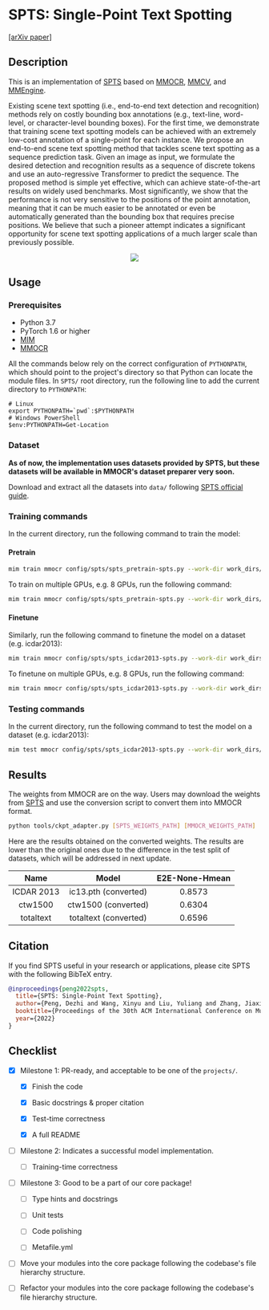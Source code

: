 # SPTS: Single-Point Text Spotting

<div>
<a href="https://arxiv.org/abs/2112.07917">[arXiv paper]</a>
</div>

## Description

This is an implementation of [SPTS](https://github.com/shannanyinxiang/SPTS) based on [MMOCR](https://github.com/open-mmlab/mmocr/tree/dev-1.x), [MMCV](https://github.com/open-mmlab/mmcv), and [MMEngine](https://github.com/open-mmlab/mmengine).

Existing scene text spotting (i.e., end-to-end text detection and recognition) methods rely on costly bounding box annotations (e.g., text-line, word-level, or character-level bounding boxes). For the first time, we demonstrate that training scene text spotting models can be achieved with an extremely low-cost annotation of a single-point for each instance. We propose an end-to-end scene text spotting method that tackles scene text spotting as a sequence prediction task. Given an image as input, we formulate the desired detection and recognition results as a sequence of discrete tokens and use an auto-regressive Transformer to predict the sequence. The proposed method is simple yet effective, which can achieve state-of-the-art results on widely used benchmarks. Most significantly, we show that the performance is not very sensitive to the positions of the point annotation, meaning that it can be much easier to be annotated or even be automatically generated than the bounding box that requires precise positions. We believe that such a pioneer attempt indicates a significant opportunity for scene text spotting applications of a much larger scale than previously possible.

<center>
<img src="https://user-images.githubusercontent.com/22607038/215685203-fbf2d00c-39d3-48bb-9d05-4fd28c56431c.png">
</center>

## Usage

<!-- For a typical model, this section should contain the commands for training and testing. You are also suggested to dump your environment specification to env.yml by `conda env export > env.yml`. -->

### Prerequisites

- Python 3.7
- PyTorch 1.6 or higher
- [MIM](https://github.com/open-mmlab/mim)
- [MMOCR](https://github.com/open-mmlab/mmocr)

All the commands below rely on the correct configuration of `PYTHONPATH`, which should point to the project's directory so that Python can locate the module files. In `SPTS/` root directory, run the following line to add the current directory to `PYTHONPATH`:

```shell
# Linux
export PYTHONPATH=`pwd`:$PYTHONPATH
# Windows PowerShell
$env:PYTHONPATH=Get-Location
```

### Dataset

**As of now, the implementation uses datasets provided by SPTS, but these datasets
will be available in MMOCR's dataset preparer very soon.**

Download and extract all the datasets into `data/` following [SPTS official guide](https://github.com/shannanyinxiang/SPTS#dataset).

### Training commands

In the current directory, run the following command to train the model:

#### Pretrain

```bash
mim train mmocr config/spts/spts_pretrain-spts.py --work-dir work_dirs/
```

To train on multiple GPUs, e.g. 8 GPUs, run the following command:

```bash
mim train mmocr config/spts/spts_pretrain-spts.py --work-dir work_dirs/ --launcher pytorch --gpus 8
```

#### Finetune

Similarly, run the following command to finetune the model on a dataset (e.g. icdar2013):

```bash
mim train mmocr config/spts/spts_icdar2013-spts.py --work-dir work_dirs/ --cfg-options "load_from={CHECKPOINT_PATH}"
```

To finetune on multiple GPUs, e.g. 8 GPUs, run the following command:

```bash
mim train mmocr config/spts/spts_icdar2013-spts.py --work-dir work_dirs/ --launcher pytorch --gpus 8 --cfg-options "load_from={CHECKPOINT_PATH}"
```

### Testing commands

In the current directory, run the following command to test the model on a dataset (e.g. icdar2013):

```bash
mim test mmocr config/spts/spts_icdar2013-spts.py --work-dir work_dirs/ --checkpoint ${CHECKPOINT_PATH}
```

## Results

The weights from MMOCR are on the way. Users may download the weights from [SPTS](https://github.com/shannanyinxiang/SPTS#inference) and use the conversion script to convert them into MMOCR format.

```bash
python tools/ckpt_adapter.py [SPTS_WEIGHTS_PATH] [MMOCR_WEIGHTS_PATH]
```

Here are the results obtained on the converted weights. The results are lower than the original ones due to the difference in the test split of datasets, which will be addressed in next update.

|    Name    |         Model         | E2E-None-Hmean |
| :--------: | :-------------------: | :------------: |
| ICDAR 2013 | ic13.pth (converted)  |     0.8573     |
|  ctw1500   |  ctw1500 (converted)  |     0.6304     |
| totaltext  | totaltext (converted) |     0.6596     |

## Citation

If you find SPTS useful in your research or applications, please cite SPTS with the following BibTeX entry.

```BibTeX
@inproceedings{peng2022spts,
  title={SPTS: Single-Point Text Spotting},
  author={Peng, Dezhi and Wang, Xinyu and Liu, Yuliang and Zhang, Jiaxin and Huang, Mingxin and Lai, Songxuan and Zhu, Shenggao and Li, Jing and Lin, Dahua and Shen, Chunhua and Bai, Xiang and Jin, Lianwen},
  booktitle={Proceedings of the 30th ACM International Conference on Multimedia},
  year={2022}
}
```

## Checklist

<!-- Here is a checklist illustrating a usual development workflow of a successful project, and also serves as an overview of this project's progress. The PIC (person in charge) or contributors of this project should check all the items that they believe have been finished, which will further be verified by codebase maintainers via a PR.

OpenMMLab's maintainer will review the code to ensure the project's quality. Reaching the first milestone means that this project suffices the minimum requirement of being merged into 'projects/'. But this project is only eligible to become a part of the core package upon attaining the last milestone.

Note that keeping this section up-to-date is crucial not only for this project's developers but the entire community, since there might be some other contributors joining this project and deciding their starting point from this list. It also helps maintainers accurately estimate time and effort on further code polishing, if needed.

A project does not necessarily have to be finished in a single PR, but it's essential for the project to at least reach the first milestone in its very first PR. -->

- [x] Milestone 1: PR-ready, and acceptable to be one of the `projects/`.

  - [x] Finish the code

    <!-- The code's design shall follow existing interfaces and convention. For example, each model component should be registered into `mmocr.registry.MODELS` and configurable via a config file. -->

  - [x] Basic docstrings & proper citation

    <!-- Each major object should contain a docstring, describing its functionality and arguments. If you have adapted the code from other open-source projects, don't forget to cite the source project in docstring and make sure your behavior is not against its license. Typically, we do not accept any code snippet under GPL license. [A Short Guide to Open Source Licenses](https://medium.com/nationwide-technology/a-short-guide-to-open-source-licenses-cf5b1c329edd) -->

  - [x] Test-time correctness

    <!-- If you are reproducing the result from a paper, make sure your model's inference-time performance matches that in the original paper. The weights usually could be obtained by simply renaming the keys in the official pre-trained weights. This test could be skipped though, if you are able to prove the training-time correctness and check the second milestone. -->

  - [x] A full README

    <!-- As this template does. -->

- [ ] Milestone 2: Indicates a successful model implementation.

  - [ ] Training-time correctness

    <!-- If you are reproducing the result from a paper, checking this item means that you should have trained your model from scratch based on the original paper's specification and verified that the final result matches the report within a minor error range. -->

- [ ] Milestone 3: Good to be a part of our core package!

  - [ ] Type hints and docstrings

    <!-- Ideally *all* the methods should have [type hints](https://www.pythontutorial.net/python-basics/python-type-hints/) and [docstrings](https://google.github.io/styleguide/pyguide.html#381-docstrings). [Example](https://github.com/open-mmlab/mmocr/blob/76637a290507f151215d299707c57cea5120976e/mmocr/utils/polygon_utils.py#L80-L96) -->

  - [ ] Unit tests

    <!-- Unit tests for each module are required. [Example](https://github.com/open-mmlab/mmocr/blob/76637a290507f151215d299707c57cea5120976e/tests/test_utils/test_polygon_utils.py#L97-L106) -->

  - [ ] Code polishing

    <!-- Refactor your code according to reviewer's comment. -->

  - [ ] Metafile.yml

    <!-- It will be parsed by MIM and Inferencer. [Example](https://github.com/open-mmlab/mmocr/blob/1.x/configs/textdet/dbnet/metafile.yml) -->

- [ ] Move your modules into the core package following the codebase's file hierarchy structure.

  <!-- In particular, you may have to refactor this README into a standard one. [Example](/configs/textdet/dbnet/README.md) -->

- [ ] Refactor your modules into the core package following the codebase's file hierarchy structure.
